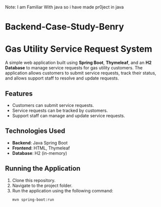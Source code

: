 Note: I am  Familiar With java so i have made pr0ject in java 

# Backend-Case-Study-Benry

# Gas Utility Service Request System

A simple web application built using **Spring Boot**, **Thymeleaf**, and an **H2 Database** to manage service requests for gas utility customers. The application allows customers to submit service requests, track their status, and allows support staff to resolve and update requests.

## Features
- Customers can submit service requests.
- Service requests can be tracked by customers.
- Support staff can manage and update service requests.

## Technologies Used
- **Backend**: Java Spring Boot
- **Frontend**: HTML, Thymeleaf
- **Database**: H2 (in-memory)

## Running the Application
1. Clone this repository.
2. Navigate to the project folder.
3. Run the application using the following command:
   ```bash
   mvn spring-boot:run
